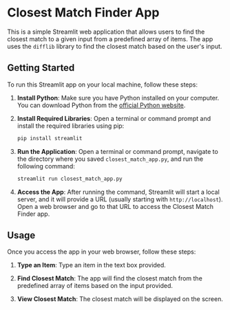 # Closest Match Finder App

This is a simple Streamlit web application that allows users to find the closest match to a given input from a predefined array of items. The app uses the `difflib` library to find the closest match based on the user's input.

## Getting Started

To run this Streamlit app on your local machine, follow these steps:

1. **Install Python**: Make sure you have Python installed on your computer. You can download Python from the [official Python website](https://www.python.org/downloads/).

2. **Install Required Libraries**: Open a terminal or command prompt and install the required libraries using pip:

   ```bash
   pip install streamlit
   ```

3. **Run the Application**: Open a terminal or command prompt, navigate to the directory where you saved `closest_match_app.py`, and run the following command:

   ```bash
   streamlit run closest_match_app.py
   ```

4. **Access the App**: After running the command, Streamlit will start a local server, and it will provide a URL (usually starting with `http://localhost`). Open a web browser and go to that URL to access the Closest Match Finder app.

## Usage

Once you access the app in your web browser, follow these steps:

1. **Type an Item**: Type an item in the text box provided.

2. **Find Closest Match**: The app will find the closest match from the predefined array of items based on the input provided.

3. **View Closest Match**: The closest match will be displayed on the screen.

